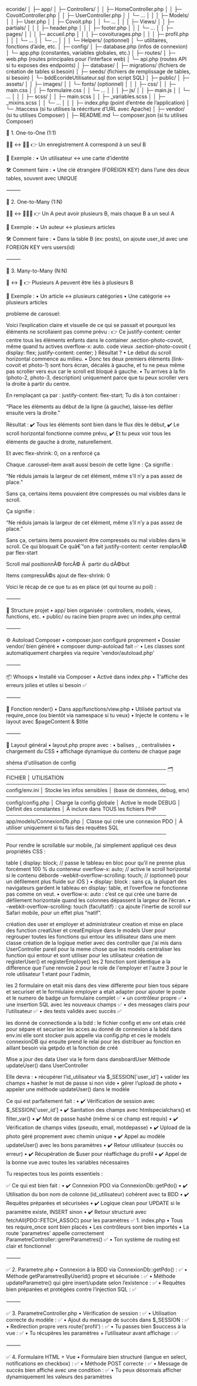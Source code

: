 ecoride/
│
├─ app/
│ ├─ Controllers/
│ │ ├─ HomeController.php
│ │ ├─ CovoitController.php
│ │ ├─ UserController.php
│ │ └─ ...
│ │
│ ├─ Models/
│ │ ├─ User.php
│ │ ├─ Covoit.php
│ │ └─ ...
│ │
│ ├─ Views/
│ │ ├─ partials/
│ │ │ ├─ header.php
│ │ │ ├─ footer.php
│ │ │ └─ ...
│ │ ├─ pages/
│ │ │ ├─ accueil.php
│ │ │ ├─ covoiturages.php
│ │ │ ├─ profil.php
│ │ │ └─ ...
│ │ └─ ...
│ │
│ └─ Helpers/ (optionnel)
│ └─ utilitaires, fonctions d’aide, etc.
│
├─ config/
│ ├─ database.php (infos de connexion)
│ └─ app.php (constantes, variables globales, etc.)
│
├─ routes/
│ ├─ web.php (routes principales pour l’interface web)
│ └─ api.php (routes API si tu exposes des endpoints)
│
├─ database/
│ ├─ migrations/ (fichiers de création de tables si besoin)
│ ├─ seeds/ (fichiers de remplissage de tables, si besoin)
│ └─ bddEcorideUtilisateur.sql (ton script SQL)
│
├─ public/
│ ├─ assets/
│ │ ├─ images/
│ │ └─ fonts/ (optionnel)
│ │
│ ├─ css/
│ │ ├─ main.css
│ │ ├─ formulaire.css
│ │ └─ ...
│ │
│ ├─ js/
│ │ ├─ main.js
│ │ └─ ...
│ │
│ ├─ scss/
│ │ ├─ main.scss
│ │ ├─ \_variables.scss
│ │ ├─ \_mixins.scss
│ │ └─ ...
│ │
│ ├─ index.php (point d’entrée de l’application)
│ └─ .htaccess (si tu utilises la réécriture d’URL avec Apache)
│
├─ vendor/ (si tu utilises Composer)
│
├─ README.md
└─ composer.json (si tu utilises Composer)

🔹 1. One-to-One (1:1)

🧍‍♂️ ↔️ 🧍‍♀️
👉 Un enregistrement A correspond à un seul B

📌 Exemple :
• Un utilisateur ↔️ une carte d’identité

🛠️ Comment faire :
• Une clé étrangère (FOREIGN KEY) dans l’une des deux tables, souvent avec UNIQUE

⸻

🔹 2. One-to-Many (1:N)

🧍‍♂️ ↔️ 👥👥👥
👉 Un A peut avoir plusieurs B, mais chaque B a un seul A

📌 Exemple :
• Un auteur ↔️ plusieurs articles

🛠️ Comment faire :
• Dans la table B (ex: posts), on ajoute user_id avec une FOREIGN KEY vers users(id)

⸻

🔹 3. Many-to-Many (N:N)

👥 ↔️ 👥
👉 Plusieurs A peuvent être liés à plusieurs B

📌 Exemple :
• Un article ↔️ plusieurs catégories
• Une catégorie ↔️ plusieurs articles

probleme de carosuel:

Voici l’explication claire et visuelle de ce qui se passait et pourquoi les éléments ne scrollaient pas comme prévu :
👉 Ce justify-content: center centre tous les éléments enfants dans le container .section-photo-covoit, même quand tu actives overflow-x: auto.
code vieux
.section-photo-covoit {
display: flex;
justify-content: center;
}
Résultat ?
• Le début du scroll horizontal commence au milieu.
• Donc tes deux premiers éléments (link-covoit et photo-1) sont hors écran, décalés à gauche, et tu ne peux même pas scroller vers eux car le scroll est bloqué à gauche.
• Tu arrives à la fin (photo-2, photo-3, description) uniquement parce que tu peux scroller vers la droite à partir du centre.

En remplaçant ça par :
justify-content: flex-start;
Tu dis à ton container :

“Place les éléments au début de la ligne (à gauche), laisse-les défiler ensuite vers la droite.”

Résultat :
✔️ Tous les éléments sont bien dans le flux dès le début,
✔️ Le scroll horizontal fonctionne comme prévu,
✔️ Et tu peux voir tous les éléments de gauche à droite, naturellement.

Et avec flex-shrink: 0, on a renforcé ça

Chaque .carousel-item avait aussi besoin de cette ligne :
Ça signifie :

“Ne réduis jamais la largeur de cet élément, même s’il n’y a pas assez de place.”

Sans ça, certains items pouvaient être compressés ou mal visibles dans le scroll.

Ça signifie :

“Ne réduis jamais la largeur de cet élément, même s’il n’y a pas assez de place.”

Sans ça, certains items pouvaient être compressés ou mal visibles dans le scroll.
Ce qui bloquait
Ce quâ€™on a fait
justify-content: center
remplacÃ© par flex-start

Scroll mal positionnÃ©
forcÃ© Ã  partir du dÃ©but

Items compressÃ©s
ajout de flex-shrink: 0

Voici le récap de ce que tu as en place (et qui tourne au poil) :

⸻

🧱 Structure projet
• app/ bien organisée : controllers, models, views, functions, etc.
• public/ ou racine bien propre avec un index.php central

⸻

⚙️ Autoload Composer
• composer.json configuré proprement
• Dossier vendor/ bien généré
• composer dump-autoload fait ✅
• Les classes sont automatiquement chargées via require 'vendor/autoload.php'

⸻

📦 Whoops
• Installé via Composer
• Activé dans index.php
• T’affiche des erreurs jolies et utiles si besoin ✅

⸻

🧠 Fonction render()
• Dans app/functions/view.php
• Utilisée partout via require_once (ou bientôt via namespace si tu veux)
• Injecte le contenu + le layout avec $pageContent & $title

⸻

📄 Layout général
• layout.php propre avec :
• balises <html>, <head>, <body> centralisées
• chargement du CSS
• affichage dynamique du contenu de chaque page

shéma d'utilisation de config
────────────────────────────────────────────
🗂️ FICHIER │ UTILISATION
────────────────────────────────────────────
config/env.ini │ Stocke les infos sensibles
│ (base de données, debug, env)
────────────────────────────────────────────
config/config.php │ Charge la config globale
│ Active le mode DEBUG
│ Définit des constantes
│ À inclure dans TOUS les fichiers PHP
────────────────────────────────────────────
app/models/ConnexionDb.php
│ Classe qui crée une connexion PDO
│ À utiliser uniquement si tu fais des requêtes SQL
────────────────────────────────────────────

Pour rendre le <table> scrollable sur mobile, j’ai simplement appliqué ces deux propriétés CSS :

table {
display: block; // passe le tableau en bloc pour qu’il ne prenne plus forcément 100 % du conteneur
overflow-x: auto; // active le scroll horizontal si le contenu déborde
-webkit-overflow-scrolling: touch; // (optionnel) pour un défilement plus fluide sur iOS
}
• display: block : sans ça, la plupart des navigateurs gardent le tableau en display: table, et l’overflow ne fonctionne pas comme on veut.
• overflow-x: auto : c’est ce qui crée une barre de défilement horizontale quand les colonnes dépassent la largeur de l’écran.
• -webkit-overflow-scrolling: touch (facultatif) : ça ajoute l’inertie de scroll sur Safari mobile, pour un effet plus “natif”.

création des user et employer et administrateur
creation et mise en place des function creatUser et creatEmploye dans le models User pour regrouper toutes les fonctions qui entour les utilisateur dans une mem classe
création de la logique metier avec des controller que j'ai mis dans UserController pareil pour la meme chose que les models centraliser les function qui entour et sont utiliser pour les utilisateur création de registerUser() et registerEmploye() les 2 fonction sont identique a la difference que l'une renvoie 2 pour le role de l'employer et l'autre 3
pour le role utilisateur 1 etant pour l'admin,

les 2 formulaire on etait mis dans des view differente pour bien tous sépare et securiser et le formlulaire employer a etait adapter pour ajouter le poste et le numero de badge
un formulaire complet ✅
• un contrôleur propre ✅
• une insertion SQL avec les nouveaux champs ✅
• des messages clairs pour l’utilisateur ✅
• des tests validés avec succès ✅

les donné de connectionde a la bdd :
le fichier config et env ont etais créé pour sépare et securiser les acces au donné de connexion a la bdd dans env.ini elle sont stocker puis appelle via config.php et ces le models connexionDB qui ensuite prend le relai pour les distribuer au fonction en aillant besoin via getpdo et la fonction de créé

Mise a jour des data User via le form dans dansboardUser
Méthode updateUser() dans UserController

Elle devra :
• récupérer l’id_utilisateur via $\_SESSION['user_id']
• valider les champs
• hasher le mot de passe si non vide
• gérer l’upload de photo
• appeler une méthode updateUser() dans le modèle

Ce qui est parfaitement fait :
• ✔️ Vérification de session avec $\_SESSION['user_id']
• ✔️ Sanitation des champs avec htmlspecialchars() et filter_var()
• ✔️ Mot de passe hashé (même si ce champ est requis)
• ✔️ Vérification de champs vides (pseudo, email, motdepasse)
• ✔️ Upload de la photo géré proprement avec chemin unique
• ✔️ Appel au modèle updateUser() avec les bons paramètres
• ✔️ Retour utilisateur (succès ou erreur)
• ✔️ Récupération de $user pour réaffichage du profil
• ✔️ Appel de la bonne vue avec toutes les variables nécessaires

Tu respectes tous les points essentiels :

✅ Ce qui est bien fait :
• ✔️ Connexion PDO via ConnexionDb::getPdo()
• ✔️ Utilisation du bon nom de colonne (id_utilisateur) cohérent avec ta BDD
• ✔️ Requêtes préparées et sécurisées
• ✔️ Logique clean pour UPDATE si le paramètre existe, INSERT sinon
• ✔️ Retour structuré avec fetchAll(PDO::FETCH_ASSOC) pour les paramètres
✅ 1. index.php
• Tous tes require_once sont bien placés
• Les contrôleurs sont bien importés
• La route 'parametres' appelle correctement ParametreController::gererParametres() ✅
• Ton système de routing est clair et fonctionnel

⸻

✅ 2. Parametre.php
• Connexion à la BDD via ConnexionDb::getPdo() : ✅
• Méthode getParametresByUserId() propre et sécurisée : ✅
• Méthode updateParametre() qui gère insert/update selon l’existence : ✅
• Requêtes bien préparées et protégées contre l’injection SQL : ✅

⸻

✅ 3. ParametreController.php
• Vérification de session : ✅
• Utilisation correcte du modèle : ✅
• Ajout du message de succès dans $\_SESSION : ✅
• Redirection propre vers route('profil') : ✅
• Tu passes bien $success à la vue : ✅
• Tu récupères les paramètres + l’utilisateur avant affichage : ✅

⸻

✅ 4. Formulaire HTML + Vue
• Formulaire bien structuré (langue en select, notifications en checkbox) : ✅
• Méthode POST correcte : ✅
• Message de succès bien affiché avec une condition : ✅
• Tu peux désormais afficher dynamiquement les valeurs des paramètres
